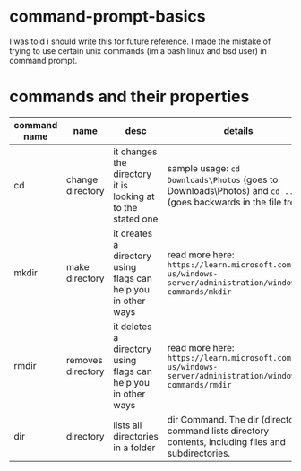 # command-prompt-basics
I was told i should write this for future reference. I made the mistake of trying to use certain unix commands (im a bash linux and bsd user) in command prompt.

# commands and their properties

| command name  | name | desc | details |
-----|------------------|-------------------------------------------------------------|--------------------------------------------------|
| cd | change directory | it changes the directory it is looking at to the stated one | sample usage: `cd Downloads\Photos` (goes to Downloads\Photos) and `cd ..` (goes backwards in the file tree) |
| mkdir | make directory | it creates a directory using flags can help you in other ways | read more here: `https://learn.microsoft.com/en-us/windows-server/administration/windows-commands/mkdir` |
| rmdir | removes directory | it deletes a directory using flags can help you in other ways | read more here: `https://learn.microsoft.com/en-us/windows-server/administration/windows-commands/rmdir` |
| dir | directory | lists all directories in a folder | dir Command. The dir (directory) command lists directory contents, including files and subdirectories. |
